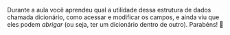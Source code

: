 Durante a aula você aprendeu qual a utilidade dessa estrutura de dados chamada dicionário, como acessar e modificar os campos, e ainda viu que eles podem  _abrigar_ (ou seja, ter um dicionário dentro de outro). Parabéns!  :clap: